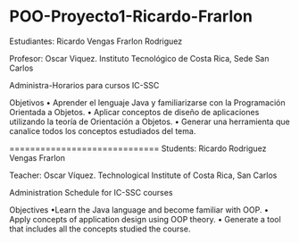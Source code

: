 POO-Proyecto1-Ricardo-Frarlon
=============================
Estudiantes: Ricardo Vengas
             Frarlon Rodriguez
             
Profesor: Oscar Viquez.
Instituto Tecnológico de Costa Rica, Sede San Carlos

Administra-Horarios para cursos IC-SSC

Objetivos
•	Aprender el lenguaje Java y familiarizarse con la Programación Orientada a Objetos.
•	Aplicar conceptos de diseño de aplicaciones utilizando la teoría de Orientación a Objetos.
•	Generar una herramienta que canalice todos los conceptos estudiados del tema.

=============================
Students: Ricardo Rodriguez Vengas Frarlon

Teacher: Oscar Víquez. Technological Institute of Costa Rica, San Carlos

Administration Schedule for IC-SSC courses

Objectives 
•Learn the Java language and become familiar with OOP. 
• Apply concepts of application design using OOP theory.
• Generate a tool that includes all the concepts studied the course.
